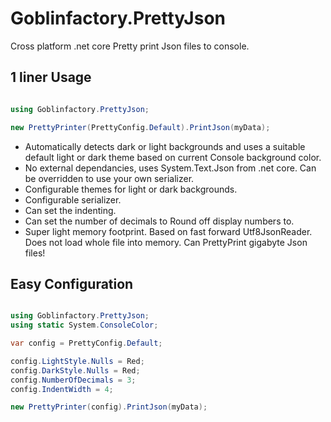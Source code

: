 # Goblinfactory.PrettyJson

Cross platform .net core Pretty print Json files to console.

## 1 liner Usage

```csharp

using Goblinfactory.PrettyJson;

new PrettyPrinter(PrettyConfig.Default).PrintJson(myData);

```

- Automatically detects dark or light backgrounds and uses a suitable default light or dark theme based on current Console background color.
- No external dependancies, uses System.Text.Json from .net core. Can be overridden to use your own serializer.
- Configurable themes for light or dark backgrounds.
- Configurable serializer.
- Can set the indenting.
- Can set the number of decimals to Round off display numbers to.
- Super light memory footprint. Based on fast forward Utf8JsonReader. Does not load whole file into memory. Can PrettyPrint gigabyte Json files!



## Easy Configuration

```csharp

using Goblinfactory.PrettyJson;
using static System.ConsoleColor;

var config = PrettyConfig.Default;

config.LightStyle.Nulls = Red;
config.DarkStyle.Nulls = Red;
config.NumberOfDecimals = 3;
config.IndentWidth = 4;

new PrettyPrinter(config).PrintJson(myData);

```


